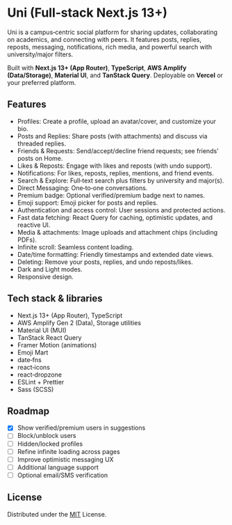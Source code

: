 # Uni (Full‑stack Next.js 13+)

Uni is a campus‑centric social platform for sharing updates, collaborating on academics, and connecting with peers. It features posts, replies, reposts, messaging, notifications, rich media, and powerful search with university/major filters.

Built with **Next.js 13+ (App Router)**, **TypeScript**, **AWS Amplify (Data/Storage)**, **Material UI**, and **TanStack Query**. Deployable on **Vercel** or your preferred platform.

## Features

-   Profiles: Create a profile, upload an avatar/cover, and customize your bio.
-   Posts and Replies: Share posts (with attachments) and discuss via threaded replies.
-   Friends & Requests: Send/accept/decline friend requests; see friends’ posts on Home.
-   Likes & Reposts: Engage with likes and reposts (with undo support).
-   Notifications: For likes, reposts, replies, mentions, and friend events.
-   Search & Explore: Full‑text search plus filters by university and major(s).
-   Direct Messaging: One‑to‑one conversations.
-   Premium badge: Optional verified/premium badge next to names.
-   Emoji support: Emoji picker for posts and replies.
-   Authentication and access control: User sessions and protected actions.
-   Fast data fetching: React Query for caching, optimistic updates, and reactive UI.
-   Media & attachments: Image uploads and attachment chips (including PDFs).
-   Infinite scroll: Seamless content loading.
-   Date/time formatting: Friendly timestamps and extended date views.
-   Deleting: Remove your posts, replies, and undo reposts/likes.
-   Dark and Light modes.
-   Responsive design.

## Tech stack & libraries

-   Next.js 13+ (App Router), TypeScript
-   AWS Amplify Gen 2 (Data), Storage utilities
-   Material UI (MUI)
-   TanStack React Query
-   Framer Motion (animations)
-   Emoji Mart
-   date‑fns
-   react‑icons
-   react‑dropzone
-   ESLint + Prettier
-   Sass (SCSS)

## Roadmap

-   [x] Show verified/premium users in suggestions
-   [ ] Block/unblock users
-   [ ] Hidden/locked profiles
-   [ ] Refine infinite loading across pages
-   [ ] Improve optimistic messaging UX
-   [ ] Additional language support
-   [ ] Optional email/SMS verification

## License

Distributed under the [MIT](https://choosealicense.com/licenses/mit/) License.
